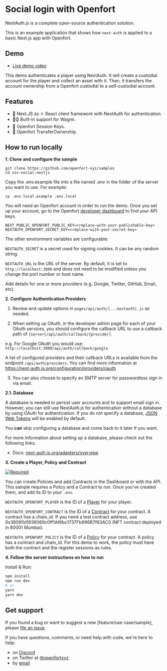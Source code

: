 # Social login with Openfort

NextAuth.js is a complete open-source authentication solution.

This is an example application that shows how `next-auth` is applied to a basic Next.js app with Openfort.


## Demo
- [Live demo video](https://youtu.be/xBzl8hk__P8)

This demo authenticates a player using NextAuth. It will create a custodial account for the player and collect an asset with it. Then, it transfers the account ownership from a Openfort custodial to a self-custodial account.


## Features

- 🍨 Next.JS as ⚛️ React client framework with NextAuth for authentication.
- 🍎⌚️ Built-in support for Wagmi.
- 🏰 Openfort Session Keys.
- 🏰 Openfort TransferOwnership.

## How to run locally

**1. Clone and configure the sample**

```
git clone https://github.com/openfort-xyz/samples
cd ssv-social-nextjs
```

Copy the .env.example file into a file named .env in the folder of the server you want to use. For example:

```
cp .env.local.example .env.local
```

You will need an Openfort account in order to run the demo. Once you set up your account, go to the Openfort [developer dashboard](https://dashboard.openfort.xyz/apikeys) to find your API keys.

```
NEXT_PUBLIC_OPENFORT_PUBLIC_KEY=<replace-with-your-publishable-key>
NEXTAUTH_OPENFORT_SECRET_KEY=<replace-with-your-secret-key>
```

The other environment variables are configurable:

`NEXTAUTH_SECRET` is a secret used for signing cookies. It can be any random string.

`NEXTAUTH_URL` is the URL of the server. By default, it is set to `http://localhost:3000` and does not need to be modified unless you change the port number or host name.

Add details for one or more providers (e.g. Google, Twitter, GitHub, Email, etc).


**2. Configure Authentication Providers**

1. Review and update options in `pages/api/auth/[...nextauth].js` as needed.

2. When setting up OAuth, in the developer admin page for each of your OAuth services, you should configure the callback URL to use a callback path of `{server}/api/auth/callback/{provider}`.

e.g. For Google OAuth you would use: `http://localhost:3000/api/auth/callback/google`

A list of configured providers and their callback URLs is available from the endpoint `/api/auth/providers`. You can find more information at https://next-auth.js.org/configuration/providers/oauth

3. You can also choose to specify an SMTP server for passwordless sign in via email.

**2.1. Database**

A database is needed to persist user accounts and to support email sign in. However, you can still use NextAuth.js for authentication without a database by using OAuth for authentication. If you do not specify a database, [JSON Web Tokens](https://jwt.io/introduction) will be enabled by default.

You **can** skip configuring a database and come back to it later if you want.

For more information about setting up a database, please check out the following links:

- Docs: [next-auth.js.org/adapters/overview](https://next-auth.js.org/adapters/overview)


**3. Create a Player, Policy and Contract**

[![Required](https://img.shields.io/badge/REQUIRED-TRUE-ORANGE.svg)](https://shields.io/)

You can create Policies and add Contracts in the Dashboard or with the API. This sample requires a Policy and a Contract to run. Once you've created them, and add its ID to your `.env`.

`NEXTAUTH_OPENFORT_PLAYER` is the ID of a [Player](https://www.openfort.xyz/docs/api/players#create-a-player) for your player. 

`NEXTAUTH_OPENFORT_CONTRACT` is the ID of a [Contract](https://www.openfort.xyz/docs/api/contracts#create-a-contract) for your contract. A contract has a chain_id. 
If you need a test contract address, use 0x38090d1636069c0ff1Af6bc1737Fb996B7f63AC0 (NFT contract deployed in 80001 Mumbai).

`NEXTAUTH_OPENFORT_POLICY` is the ID of a [Policy](https://www.openfort.xyz/docs/api/policies#create-a-policy) for your contract. A policy has a contract and chain_id. For this demo to work, the policy must have both the contract and the register sessions as rules.


**4. Follow the server instructions on how to run**

Install & Run:

```bash
npm install
npm run dev
# or
yarn
yarn dev
```


## Get support
If you found a bug or want to suggest a new [feature/use case/sample], please [file an issue](../../../issues).

If you have questions, comments, or need help with code, we're here to help:
- on [Discord](https://discord.com/invite/t7x7hwkJF4)
- on Twitter at [@openfortxyz](https://twitter.com/StripeDev)
- by [email](mailto:support+github@openfort.xyz)
